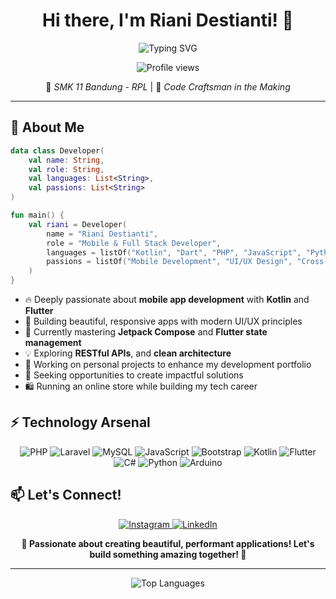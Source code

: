 <h1 align="center">Hi there, I'm Riani Destianti! 👋</h1>

<div align="center">
  <img src="https://readme-typing-svg.herokuapp.com?font=Fira+Code&pause=1000&width=435&lines=Mobile+App+Development+Enthusiast;Flutter+%26+Kotlin+Developer;Full+Stack+Developer+in+Progress" alt="Typing SVG" />
</div>

<p align="center">
  <img src="https://komarev.com/ghpvc/?username=RianiDestianti&label=Profile%20views&color=0e75b6&style=flat" alt="Profile views" />
</p>

<div align="center">
  🏫 <i>SMK 11 Bandung - RPL</i> | 🚀 <i>Code Craftsman in the Making</i>
</div>

---

<h2>💫 About Me</h2>

```kotlin
data class Developer(
    val name: String,
    val role: String,
    val languages: List<String>,
    val passions: List<String>
)

fun main() {
    val riani = Developer(
        name = "Riani Destianti",
        role = "Mobile & Full Stack Developer",
        languages = listOf("Kotlin", "Dart", "PHP", "JavaScript", "Python"),
        passions = listOf("Mobile Development", "UI/UX Design", "Cross-Platform Solutions")
    )
}
```

- 🔥 Deeply passionate about **mobile app development** with **Kotlin** and **Flutter**
- 📱 Building beautiful, responsive apps with modern UI/UX principles
- 🌱 Currently mastering **Jetpack Compose** and **Flutter state management**
- 💡 Exploring **RESTful APIs**, and **clean architecture**
- 🚀 Working on personal projects to enhance my development portfolio
- 🏢 Seeking opportunities to create impactful solutions
- 🛍️ Running an online store while building my tech career

<h2>⚡ Technology Arsenal</h2>

<div align="center">
  
  <!-- Backend Technologies -->
  <img src="https://img.shields.io/badge/PHP-%23777BB4.svg?style=for-the-badge&logo=php&logoColor=white&labelColor=black" alt="PHP"/>
  <img src="https://img.shields.io/badge/Laravel-%23FF2D20.svg?style=for-the-badge&logo=laravel&logoColor=white&labelColor=black" alt="Laravel"/>
  <img src="https://img.shields.io/badge/MySQL-%234479A1.svg?style=for-the-badge&logo=mysql&logoColor=white&labelColor=black" alt="MySQL"/>
  
  <!-- Frontend Technologies -->
  <img src="https://img.shields.io/badge/JavaScript-%23F7DF1E.svg?style=for-the-badge&logo=javascript&logoColor=white&labelColor=black" alt="JavaScript"/>
  <img src="https://img.shields.io/badge/Bootstrap-%237952B3.svg?style=for-the-badge&logo=bootstrap&logoColor=white&labelColor=black" alt="Bootstrap"/>
  
  <!-- Mobile Development -->
  <img src="https://img.shields.io/badge/Kotlin-%237F52FF.svg?style=for-the-badge&logo=kotlin&logoColor=white&labelColor=black" alt="Kotlin"/>
  <img src="https://img.shields.io/badge/Flutter-%2302569B.svg?style=for-the-badge&logo=flutter&logoColor=white&labelColor=black" alt="Flutter"/>
  
  <!-- Programming Languages -->
  <img src="https://img.shields.io/badge/C%23-%23239120.svg?style=for-the-badge&logo=c-sharp&logoColor=white&labelColor=black" alt="C#"/>
  <img src="https://img.shields.io/badge/Python-%233776AB.svg?style=for-the-badge&logo=python&logoColor=white&labelColor=black" alt="Python"/>
  
  <!-- IoT -->
  <img src="https://img.shields.io/badge/Arduino-%2300979D.svg?style=for-the-badge&logo=arduino&logoColor=white&labelColor=black" alt="Arduino"/>
  
</div>

<h2>📫 Let's Connect!</h2>

<p align="center">
  <a href="https://www.instagram.com/rianidstiantii/">
    <img src="https://img.shields.io/badge/Instagram-%23E4405F.svg?style=for-the-badge&logo=Instagram&logoColor=white" alt="Instagram"/>
  </a>
  <a href="https://www.linkedin.com/in/riani-detistianti/">
    <img src="https://img.shields.io/badge/linkedin-%230077B5.svg?style=for-the-badge&logo=linkedin&logoColor=white" alt="LinkedIn"/>
  </a>
</p>

<div align="center">
  <b>💙 Passionate about creating beautiful, performant applications! Let's build something amazing together! 🚀</b>
</div>

---

<p align="center">
  <img src="https://github-readme-stats.vercel.app/api/top-langs/?username=RianiDestianti&layout=compact&theme=tokyonight" alt="Top Languages" />
</p>
